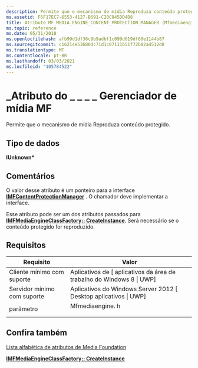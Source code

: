 ```yaml
---
description: Permite que o mecanismo de mídia Reproduza conteúdo protegido.
ms.assetid: F6F17EC7-6553-4127-B691-C20C945DD4D8
title: Atributo MF_MEDIA_ENGINE_CONTENT_PROTECTION_MANAGER (Mfmediaengine. h)
ms.topic: reference
ms.date: 05/31/2018
ms.openlocfilehash: afb99d1df36c9b9adbf1c099d619df60e1144b87
ms.sourcegitcommit: c16214e53680dc71d1c07111b51f72b82a4512d8
ms.translationtype: MT
ms.contentlocale: pt-BR
ms.lasthandoff: 03/03/2021
ms.locfileid: "105784522"
---
```

# <a name="mf_media_engine_content_protection_manager-attribute"></a>\_Atributo do \_ \_ \_ \_ Gerenciador de mídia MF

Permite que o mecanismo de mídia Reproduza conteúdo protegido.

## <a name="data-type"></a>Tipo de dados

**IUnknown\***

## <a name="remarks"></a>Comentários

O valor desse atributo é um ponteiro para a interface [**IMFContentProtectionManager**](/windows/desktop/api/mfidl/nn-mfidl-imfcontentprotectionmanager) . O chamador deve implementar a interface.

Esse atributo pode ser um dos atributos passados para [**IMFMediaEngineClassFactory:: CreateInstance**](/windows/desktop/api/mfmediaengine/nf-mfmediaengine-imfmediaengineclassfactory-createinstance). Será necessário se o conteúdo protegido for reproduzido.

## <a name="requirements"></a>Requisitos



| Requisito | Valor |
|-------------------------------------|--------------------------------------------------------------------------------------------|
| Cliente mínimo com suporte<br/> | Aplicativos de \[ aplicativos da área de trabalho do Windows 8 \| UWP\]<br/>                                          |
| Servidor mínimo com suporte<br/> | Aplicativos do Windows Server 2012 \[ Desktop aplicativos \| UWP\]<br/>                                |
| parâmetro<br/>                   | <dl> <dt>Mfmediaengine. h</dt> </dl> |



## <a name="see-also"></a>Confira também

<dl> <dt>

[Lista alfabética de atributos de Media Foundation](alphabetical-list-of-media-foundation-attributes.md)
</dt> <dt>

[**IMFMediaEngineClassFactory:: CreateInstance**](/windows/desktop/api/mfmediaengine/nf-mfmediaengine-imfmediaengineclassfactory-createinstance)
</dt> </dl>

 

 




